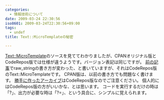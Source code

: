 ```yaml
---
categories:
  - 情報技術について
date: 2009-03-24 22:30:56
iso8601: 2009-03-24T22:30:56+09:00
tags:
  - undef
title: Text::MicroTemplateの秘密

---
```


<a href="http://search.cpan.org/dist/Text-MicroTemplate/">Text::MicroTemplate</a>のソースを見ててわかりましたが、CPANオリジナル版とCodeRepos版では仕様が違うようです。バージョン表記は同じですが。
<a href="https://www.nqou.net/2009/03/21/042458">前の記事</a>でraw_stringの書き方が変わった、と書いていますが、それはCodeRepos版のText::MicroTemplateです。
CPAN版は、以前の書き方でも問題なく書けます。
<a href="https://www.nqou.net/2009/03/21/042458">勝手に作ったアーカイブ</a>はCodeRepos版なのでご注意ください。
個人的にはCodeRepos版の方がいいかな、とは思います。
コードを実行するだけの時は「?」、出力が必要な時は「?=」、という具合に、シンプルに覚えられます。
    	